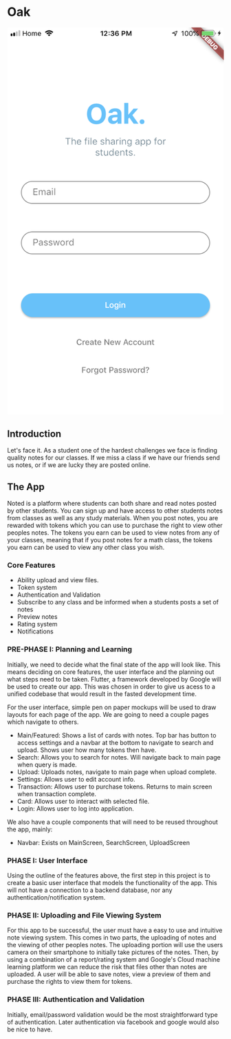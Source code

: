 # Oak

![Main Picture](./images/MainPicture.PNG)

## Introduction
Let's face it. As a student one of the hardest challenges we face is finding quality notes for our classes. If we miss a class if we have our friends send us notes, or if we are lucky they are posted online. 

## The App
Noted is a platform where students can both share and read notes posted by other students. You can sign up and have access to other students notes from classes as well as any study materials. When you post notes, you are rewarded with tokens which you can use to purchase the right to view other peoples notes. The tokens you earn can be used to view notes from any of your classes, meaning that if you post notes for a math class, the tokens you earn can be used to view any other class you wish. 

### Core Features
- Ability upload and view files.
- Token system 
- Authentication and Validation
- Subscribe to any class and be informed when a students posts a set of notes
- Preview notes
- Rating system 
- Notifications

### PRE-PHASE I: Planning and Learning
Initially, we need to decide what the final state of the app will look like. This means deciding on core features, the user interface and the planning out what steps need to be taken. Flutter, a framework developed by Google will be used to create our app. This was chosen in order to give us acess to a unified codebase that would result in the fasted development time.

For the  user interface, simple pen on paper mockups will be used to draw layouts for each page of the app. We are going to need a couple pages which navigate to others.

- Main/Featured: Shows a list of cards with notes. Top bar has button to access settings and a navbar at the bottom to navigate to search and upload. Shows user how many tokens then have.
- Search: Allows you to search for notes. Will navigate back to main page when query is made.
- Upload: Uploads notes, navigate to main page when upload complete.
- Settings: Allows user to edit account info.
- Transaction: Allows user to purchase tokens. Returns to main screen when transaction complete.
- Card: Allows user to interact with selected file.
- Login: Allows user to log into application.

We also have a couple components that will need to be reused throughout the app, mainly:
- Navbar: Exists on MainScreen, SearchScreen, UploadScreen

### PHASE I: User Interface
Using the outline of the features above, the first step in this project is to create a basic user interface that models the functionality of the app. This will not have a connection to a backend database, nor any authentication/notification system. 

### PHASE II: Uploading and File Viewing System
For this app to be successful, the user must have a easy to use and intuitive note viewing system. This comes in two parts, the uploading of notes and the viewing of other peoples notes. The uploading portion will use the users camera on their smartphone to initially take pictures of the notes. Then, by using a combination of a report/rating system and Google's Cloud machine learning platform we can reduce the risk that files other than notes are uploaded. A user will be able to save notes, view a preview of them and purchase the rights to view them for tokens.

### PHASE III: Authentication and Validation
Initially, email/password validation would be the most straightforward type of authentication. Later authentication via facebook and google would also be nice to have.
